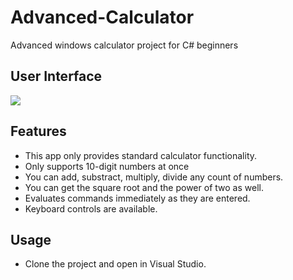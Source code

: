 # Advanced-Calculator

Advanced windows calculator project for C# beginners

## __User Interface__

<img src=https://raw.githubusercontent.com/dropcreations/Basic-Calculator/main/Assets/UI.png>

## __Features__

* This app only provides standard calculator functionality.
* Only supports 10-digit numbers at once
* You can add, substract, multiply, divide any count of numbers.
* You can get the square root and the power of two as well.
* Evaluates commands immediately as they are entered.
* Keyboard controls are available.

## __Usage__

* Clone the project and open in Visual Studio.
